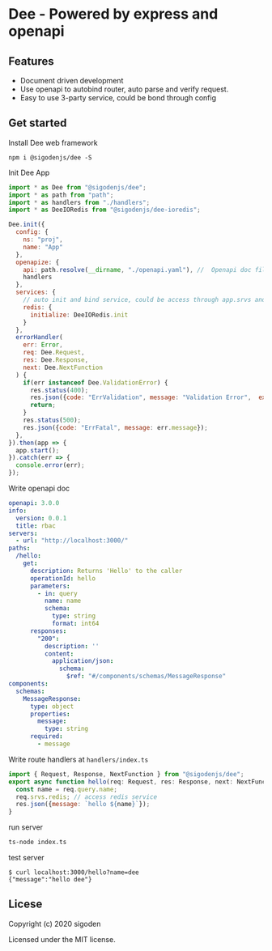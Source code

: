 # Dee - Powered by express and openapi

## Features

- Document driven development
- Use openapi to autobind router, auto parse and verify request.
- Easy to use 3-party service, could be bond through config

## Get started

Install Dee web framework

```
npm i @sigodenjs/dee -S
```

Init Dee App

```js
import * as Dee from "@sigodenjs/dee";
import * as path from "path";
import * as handlers from "./handlers";
import * as DeeIORedis from "@sigodenjs/dee-ioredis";

Dee.init({
  config: {
    ns: "proj",
    name: "App"
  },
  openapize: {
    api: path.resolve(__dirname, "./openapi.yaml"), //  Openapi doc file
    handlers
  },
  services: {
    // auto init and bind service, could be access through app.srvs and req.srvs
    redis: {
      initialize: DeeIORedis.init
    }
  },
  errorHandler(
    err: Error,
    req: Dee.Request,
    res: Dee.Response,
    next: Dee.NextFunction
  ) {
    if(err instanceof Dee.ValidationError) {
      res.status(400);
      res.json({code: "ErrValidation", message: "Validation Error",  extra: err.errors });
      return;
    }
    res.status(500);
    res.json({code: "ErrFatal", message: err.message});
  },
}).then(app => {
  app.start();
}).catch(err => {
  console.error(err);
});

```

Write openapi doc
```yaml
openapi: 3.0.0
info:
  version: 0.0.1
  title: rbac
servers:
  - url: "http://localhost:3000/"
paths:
  /hello:
    get:
      description: Returns 'Hello' to the caller
      operationId: hello
      parameters:
        - in: query
          name: name
          schema:
            type: string
            format: int64
      responses:
        "200":
          description: ''
          content:
            application/json:
              schema:
                $ref: "#/components/schemas/MessageResponse"
components:
  schemas:
    MessageResponse:
      type: object
      properties:
        message:
          type: string
      required:
        - message
```

Write route handlers at `handlers/index.ts`

```js
import { Request, Response, NextFunction } from "@sigodenjs/dee";
export async function hello(req: Request, res: Response, next: NextFunction) {
  const name = req.query.name;
  req.srvs.redis; // access redis service
  res.json({message: `hello ${name}`});
}
```

run server

```sh
ts-node index.ts
```

test server
```
$ curl localhost:3000/hello?name=dee
{"message":"hello dee"}
```

## Licese

Copyright (c) 2020 sigoden

Licensed under the MIT license.
